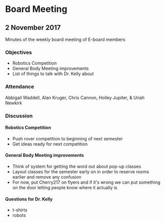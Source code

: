 # Board Meeting
## 2 November 2017

Minutes of the weekly board meeting of E-board members

### Objectives
* Robotics Competition
* General Body Meeting improvements
* List of things to talk with Dr. Kelly about

### Attendance
Abbigail Waddell, Alan Kruger, Chris Cannon, Holley Jupiter, & Uriah Newkirk

### Discussion
#### Robotics Competition
* Push rover competition to beginning of next semester
* Get ideas ready for next competition

#### General Body Meeting improvements
* Think of system for getting the word out about pop-up classes
* Layout classes for the semester early on in order to reserve rooms earlier and remove any confusion
* For now, put Cherry217 on flyers and if it's wrong we can put something on the door letting people know where it actually is

#### Questions for Dr. Kelly
* t-shirts
* robots
